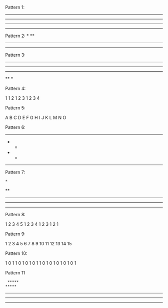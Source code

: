 Pattern 1:

****
****
****
****

Pattern 2:
*
**
***
****

Pattern 3:
*****
****
***
**
*

Pattern 4:

1 
1 2
1 2 3
1 2 3 4

Pattern 5:

A 
B C
D E F
G H I J
K L M N O

Pattern 6:

*****
*   *
*   *
*****

Pattern 7:

    *
   **
  ***
 ****
*****

Pattern 8:

1 2 3 4 5 
1 2 3 4
1 2 3
1 2
1

Pattern 9:

1 
2 3
4 5 6
7 8 9 10
11 12 13 14 15

Pattern 10:

1 
0 1
1 0 1
0 1 0 1
1 0 1 0 1
0 1 0 1 0 1

Pattern 11

     *****
    *****
   *****
  *****
 *****
